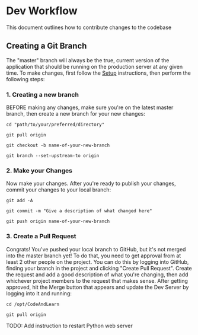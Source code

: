 # Dev Workflow

This document outlines how to contribute changes to the codebase

## Creating a Git Branch

The "master" branch will always be the true, current version of the application that should be running on the production server at any given time.  To make changes, first follow the [Setup](setup.md) instructions, then perform the following steps:

### 1. Creating a new branch

BEFORE making any changes, make sure you're on the latest master branch, then create a new branch for your new changes:

`cd "path/to/your/preferred/directory"`

`git pull origin`

`git checkout -b name-of-your-new-branch`

`git branch --set-upstream-to origin`

### 2. Make your Changes

Now make your changes.  After you're ready to publish your changes, commit your changes to your local branch:

`git add -A`

`git commit -m "Give a description of what changed here"`

`git push origin name-of-your-new-branch`

### 3. Create a Pull Request

Congrats! You've pushed your local branch to GitHub, but it's not merged into the master branch yet!  To do that, you need to get approval from at least 2 other people on the project.  You can do this by logging into GitHub, finding your branch in the project and clicking "Create Pull Request".  Create the request and add a good description of what you're changing, then add whichever project members to the request that makes sense.  After getting approved, hit the Merge button that appears and update the Dev Server by logging into it and running:

`cd /opt/CodeAndLearn`

`git pull origin`

TODO: Add instruction to restart Python web server